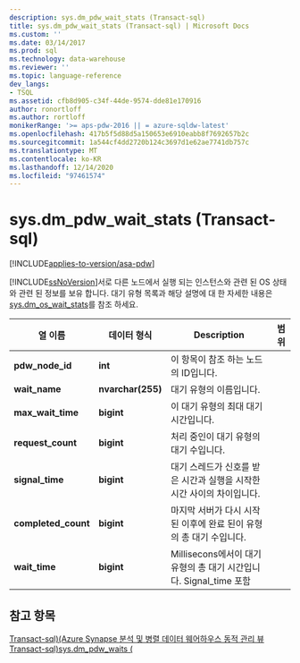 ```yaml
---
description: sys.dm_pdw_wait_stats (Transact-sql)
title: sys.dm_pdw_wait_stats (Transact-sql) | Microsoft Docs
ms.custom: ''
ms.date: 03/14/2017
ms.prod: sql
ms.technology: data-warehouse
ms.reviewer: ''
ms.topic: language-reference
dev_langs:
- TSQL
ms.assetid: cfb8d905-c34f-44de-9574-dde81e170916
author: ronortloff
ms.author: rortloff
monikerRange: '>= aps-pdw-2016 || = azure-sqldw-latest'
ms.openlocfilehash: 417b5f5d88d5a150653e6910eabb8f7692657b2c
ms.sourcegitcommit: 1a544cf4dd2720b124c3697d1e62ae7741db757c
ms.translationtype: MT
ms.contentlocale: ko-KR
ms.lasthandoff: 12/14/2020
ms.locfileid: "97461574"
---
```

# <a name="sysdm_pdw_wait_stats-transact-sql"></a>sys.dm_pdw_wait_stats (Transact-sql)
[!INCLUDE[applies-to-version/asa-pdw](../../includes/applies-to-version/asa-pdw.md)]

  [!INCLUDE[ssNoVersion](../../includes/ssnoversion-md.md)]서로 다른 노드에서 실행 되는 인스턴스와 관련 된 OS 상태와 관련 된 정보를 보유 합니다. 대기 유형 목록과 해당 설명에 대 한 자세한 내용은 [sys.dm_os_wait_stats](https://msdn.microsoft.com/library/ms179984\(v=sql.120\).aspx)를 참조 하세요.  
  
|열 이름|데이터 형식|Description|범위|  
|-----------------|---------------|-----------------|-----------|  
|**pdw_node_id**|**int**|이 항목이 참조 하는 노드의 ID입니다.||  
|**wait_name**|**nvarchar(255)**|대기 유형의 이름입니다.||  
|**max_wait_time**|**bigint**|이 대기 유형의 최대 대기 시간입니다.||  
|**request_count**|**bigint**|처리 중인이 대기 유형의 대기 수입니다.||  
|**signal_time**|**bigint**|대기 스레드가 신호를 받은 시간과 실행을 시작한 시간 사이의 차이입니다.||  
|**completed_count**|**bigint**|마지막 서버가 다시 시작 된 이후에 완료 된이 유형의 총 대기 수입니다.||  
|**wait_time**|**bigint**|Millisecons에서이 대기 유형의 총 대기 시간입니다. Signal_time 포함||  
  
## <a name="see-also"></a>참고 항목  
 [Transact-sql&#41;&#40;Azure Synapse 분석 및 병렬 데이터 웨어하우스 동적 관리 뷰 ](../../relational-databases/system-dynamic-management-views/sql-and-parallel-data-warehouse-dynamic-management-views.md)   
 [Transact-sql&#41;sys.dm_pdw_waits &#40;](../../relational-databases/system-dynamic-management-views/sys-dm-pdw-waits-transact-sql.md)  
  
  
